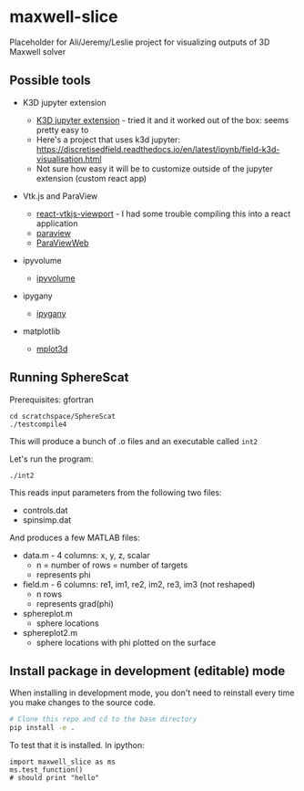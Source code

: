 # maxwell-slice
Placeholder for Ali/Jeremy/Leslie project for visualizing outputs of 3D Maxwell solver

## Possible tools

* K3D jupyter extension
    - [K3D jupyter extension](https://github.com/K3D-tools/K3D-jupyter) - tried it and it worked out of the box: seems pretty easy to 
    - Here's a project that uses k3d jupyter: https://discretisedfield.readthedocs.io/en/latest/ipynb/field-k3d-visualisation.html
    - Not sure how easy it will be to customize outside of the jupyter extension (custom react app)

* Vtk.js and ParaView
    - [react-vtkjs-viewport](https://github.com/OHIF/react-vtkjs-viewport) - I had some trouble compiling this into a react application
    - [paraview](https://www.paraview.org/)
    - [ParaViewWeb](https://www.paraview.org/web/)

* ipyvolume
    - [ipyvolume](https://github.com/maartenbreddels/ipyvolume)

* ipygany
    - [ipygany](https://github.com/QuantStack/ipygany)

* matplotlib
    - [mplot3d](https://matplotlib.org/mpl_toolkits/mplot3d/tutorial.html#d-plots-in-3d)

## Running SphereScat

Prerequisites: gfortran

```
cd scratchspace/SphereScat
./testcompile4
```

This will produce a bunch of .o files and an executable called `int2`

Let's run the program:

```
./int2
```

This reads input parameters from the following two files:
* controls.dat
* spinsimp.dat

And produces a few MATLAB files:

* data.m - 4 columns: x, y, z, scalar
    - n = number of rows = number of targets
    - represents phi
* field.m - 6 columns: re1, im1, re2, im2, re3, im3 (not reshaped)
    - n rows
    - represents grad(phi)
* sphereplot.m
    - sphere locations
* sphereplot2.m
    - sphere locations with phi plotted on the surface

## Install package in development (editable) mode

When installing in development mode, you don't need to reinstall every time you make changes to the source code.

```bash
# Clone this repo and cd to the base directory
pip install -e .
```

To test that it is installed. In ipython:

```
import maxwell_slice as ms
ms.test_function()
# should print "hello"
```